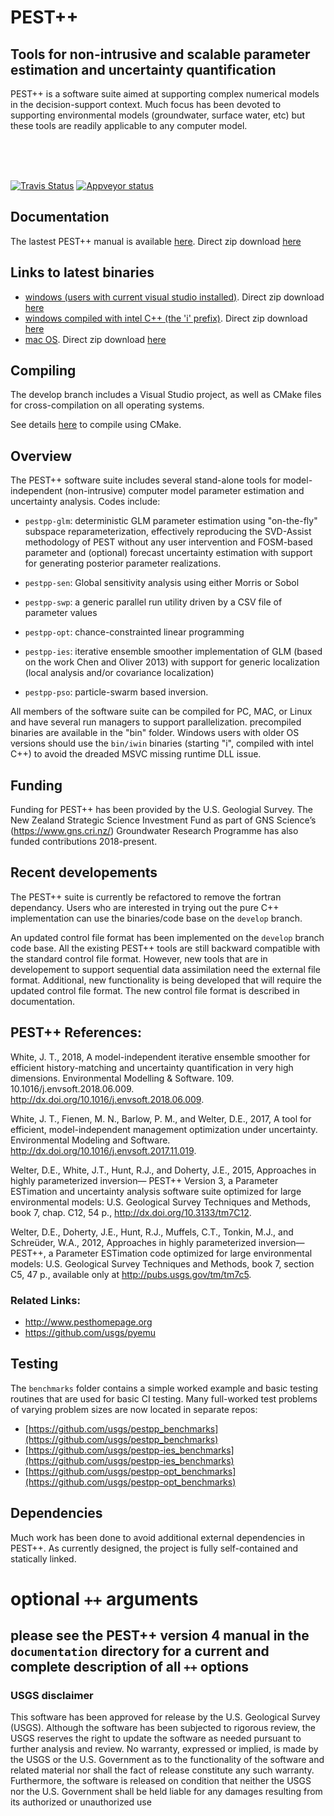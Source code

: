 # PEST++

## Tools for non-intrusive and scalable parameter estimation and uncertainty quantification

PEST++ is a software suite aimed at supporting complex numerical models in the decision-support context.  Much focus has been devoted to supporting environmental models (groundwater, surface water, etc) but these tools are readily applicable to any computer model.

<br><br><br>

[![Travis Status](https://travis-ci.org/usgs/pestpp.svg?branch=master)](https://travis-ci.org/usgs/pestpp)
[![Appveyor status](https://ci.appveyor.com/api/projects/status/rqadojcv8bkj5gr0/branch/master?svg=true)](https://ci.appveyor.com/project/jwhite-usgs/pestpp/branch/master)




## Documentation

The lastest PEST++ manual is available [here](https://github.com/jtwhite79/pestpp/tree/develop/documentation). Direct zip download [here](https://minhaskamal.github.io/DownGit/#/home?url=https://github.com/jtwhite79/pestpp/tree/develop/documentation)

## Links to latest binaries

* [windows (users with current visual studio installed)](https://github.com/usgs/pestpp/tree/master/bin/win).  Direct zip download [here](https://minhaskamal.github.io/DownGit/#/home?url=https://github.com/usgs/pestpp/tree/master/bin/win)
* [windows compiled with intel C++ (the 'i' prefix)](https://github.com/usgs/pestpp/tree/master/bin/iwin).  Direct zip download [here](https://minhaskamal.github.io/DownGit/#/home?url=https://github.com/usgs/pestpp/tree/master/bin/iwin)
* [mac OS](https://github.com/usgs/pestpp/tree/master/bin/mac).  Direct zip download [here](https://minhaskamal.github.io/DownGit/#/home?url=https://github.com/usgs/pestpp/tree/master/bin/mac)

## Compiling
The develop branch includes a Visual Studio project, as well as CMake files for cross-compilation on all operating systems.

See details [here](documentation/cmake.md) to compile using CMake.

## Overview
The PEST++ software suite includes several stand-alone tools for model-independent (non-intrusive) computer model parameter estimation and uncertainty analysis.  Codes include:

* ``pestpp-glm``: deterministic GLM parameter estimation using "on-the-fly" subspace reparameterization, effectively reproducing the SVD-Assist methodology of PEST without any user intervention and FOSM-based parameter and (optional) forecast uncertainty estimation with support for generating posterior parameter realizations.

* ``pestpp-sen``: Global sensitivity analysis using either Morris or Sobol

* ``pestpp-swp``: a generic parallel run utility driven by a CSV file of parameter values

* ``pestpp-opt``: chance-constrainted linear programming

* ``pestpp-ies``: iterative ensemble smoother implementation of GLM (based on the work Chen and Oliver 2013) with support for generic localization (local analysis and/or covariance localization)

* ``pestpp-pso``: particle-swarm based inversion.

All members of the software suite can be compiled for PC, MAC, or Linux and have several run managers to support parallelization.  precompiled binaries are available in the "bin" folder.  Windows users with older OS versions should use the ``bin/iwin`` binaries (starting "i", compiled with intel C++) to avoid the dreaded MSVC missing runtime DLL issue.

## Funding

Funding for PEST++ has been provided by the U.S. Geologial Survey. The New Zealand Strategic Science Investment Fund as part of GNS Science’s (https://www.gns.cri.nz/) Groundwater Research Programme has also funded contributions 2018-present.

## Recent developements

The PEST++ suite is currently be refactored to remove the fortran dependancy. Users who are interested in trying out the pure C++ implementation can use the binaries/code base on the ``develop`` branch.

An updated control file format has been implemented on the ``develop`` branch code base.  All the existing PEST++ tools are still backward compatible with the standard control file format.  However, new tools that are in developement to support sequential data assimilation need the external file format.  Additional, new functionality is being developed that will require the updated control file format.  The new control file format is described in documentation.  

## PEST++ References:

White, J. T., 2018, A model-independent iterative ensemble smoother for efficient history-matching and uncertainty quantification in very high dimensions. Environmental Modelling & Software. 109. 10.1016/j.envsoft.2018.06.009. <a ref="http://dx.doi.org/10.1016/j.envsoft.2018.06.009">http://dx.doi.org/10.1016/j.envsoft.2018.06.009</a>.

White, J. T., Fienen, M. N., Barlow, P. M., and Welter, D.E., 2017, A tool for efficient, model-independent management optimization under uncertainty. Environmental Modeling and Software.  <a ref="http://dx.doi.org/10.1016/j.envsoft.2017.11.019">http://dx.doi.org/10.1016/j.envsoft.2017.11.019</a>.

Welter, D.E., White, J.T., Hunt, R.J., and Doherty, J.E., 2015, Approaches in highly parameterized inversion— PEST++ Version 3, a Parameter ESTimation and uncertainty analysis software suite optimized for large environmental models: U.S. Geological Survey Techniques and Methods, book 7, chap. C12, 54 p., <a ref="http://dx.doi.org/10.3133/tm7C12">http://dx.doi.org/10.3133/tm7C12</a>.

Welter, D.E., Doherty, J.E., Hunt, R.J., Muffels, C.T., Tonkin, M.J., and Schreüder, W.A., 2012, Approaches in highly parameterized inversion—PEST++, a Parameter ESTimation code optimized for large environmental models: U.S. Geological Survey Techniques and Methods, book 7, section C5, 47 p., available only at <a ref="http://pubs.usgs.gov/tm/tm7c5">http://pubs.usgs.gov/tm/tm7c5</a>.

### Related Links:

* <a ref="http://www.pesthomepage.org">http://www.pesthomepage.org </a>
* <a ref="https://github.com/usgs/pyemu">https://github.com/usgs/pyemu </a>

## Testing

The ``benchmarks`` folder contains a simple worked example and basic testing routines that are used for basic CI testing.  Many full-worked test problems of varying problem sizes are now located in separate repos:

* [https://github.com/usgs/pestpp_benchmarks](https://github.com/usgs/pestpp_benchmarks)
* [https://github.com/usgs/pestpp-ies_benchmarks](https://github.com/usgs/pestpp-ies_benchmarks)
* [https://github.com/usgs/pestpp-opt_benchmarks](https://github.com/usgs/pestpp-opt_benchmarks)

## Dependencies

Much work has been done to avoid additional external dependencies in PEST++.  As currently designed, the project is fully self-contained and statically linked. 

# optional ``++`` arguments

## please see the PEST++ version 4 manual in the ``documentation`` directory for a current and complete description of all ``++`` options

### USGS disclaimer

This software has been approved for release by the U.S. Geological Survey (USGS). Although the software has been subjected to rigorous review, the USGS reserves the right to update the software as needed pursuant to further analysis and review. No warranty, expressed or implied, is made by the USGS or the U.S. Government as to the functionality of the software and related material nor shall the fact of release constitute any such warranty. Furthermore, the software is released on condition that neither the USGS nor the U.S. Government shall be held liable for any damages resulting from its authorized or unauthorized use

